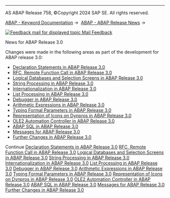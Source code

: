   

* * *

AS ABAP Release 758, ©Copyright 2024 SAP SE. All rights reserved.

[ABAP - Keyword Documentation](https://help.sap.com/doc/abapdocu_758_index_htm/7.58/en-US/abenabap.htm) →  [ABAP - ABAP Release News](https://help.sap.com/doc/abapdocu_758_index_htm/7.58/en-US/abennews.htm) → 

 [![](Mail.gif?object=Mail.gif "Feedback mail for displayed topic") Mail Feedback](mailto:f1_help@sap.com?subject=Feedback%20on%20ABAP%20Documentation&body=Document:%20News%20for%20ABAP%20Release%203.0%2C%20ABENNEWS-30%2C%20758%0D%0A%0D%0AError:%0D%0A%0D%0A%0D%0A%0D%0ASuggestion%20for%20improvement:)

News for ABAP Release 3.0

Changes were made in the following areas as part of the development for ABAP release 3.0:

-   [Declaration Statements in ABAP Release 3.0](https://help.sap.com/doc/abapdocu_758_index_htm/7.58/en-US/abennews-30-declare.htm)
-   [RFC, Remote Function Call in ABAP Release 3.0](https://help.sap.com/doc/abapdocu_758_index_htm/7.58/en-US/abennews-30-rfc.htm)
-   [Logical Databases and Selection Screens in ABAP Release 3.0](https://help.sap.com/doc/abapdocu_758_index_htm/7.58/en-US/abennews-30-ldb.htm)
-   [String Processing in ABAP Release 3.0](https://help.sap.com/doc/abapdocu_758_index_htm/7.58/en-US/abennews-30-string.htm)
-   [Internationalization in ABAP Release 3.0](https://help.sap.com/doc/abapdocu_758_index_htm/7.58/en-US/abennews-30-international.htm)
-   [List Processing in ABAP Release 3.0](https://help.sap.com/doc/abapdocu_758_index_htm/7.58/en-US/abennews-30-list.htm)
-   [Debugger in ABAP Release 3.0](https://help.sap.com/doc/abapdocu_758_index_htm/7.58/en-US/abennews-30-debugging.htm)
-   [Arithmetic Expressions in ABAP Release 3.0](https://help.sap.com/doc/abapdocu_758_index_htm/7.58/en-US/abennews-30-compute.htm)
-   [Typing Formal Parameters in ABAP Release 3.0](https://help.sap.com/doc/abapdocu_758_index_htm/7.58/en-US/abennews-30-converter.htm)
-   [Representation of Icons on Dynpros in ABAP Release 3.0](https://help.sap.com/doc/abapdocu_758_index_htm/7.58/en-US/abennews-30-icons.htm)
-   [OLE2 Automation Controller in ABAP Release 3.0](https://help.sap.com/doc/abapdocu_758_index_htm/7.58/en-US/abennews-30-ole.htm)
-   [ABAP SQL in ABAP Release 3.0](https://help.sap.com/doc/abapdocu_758_index_htm/7.58/en-US/abennews-30-abap_sql.htm)
-   [Messages for ABAP Release 3.0](https://help.sap.com/doc/abapdocu_758_index_htm/7.58/en-US/abennews-30-message.htm)
-   [Further Changes in ABAP Release 3.0](https://help.sap.com/doc/abapdocu_758_index_htm/7.58/en-US/abennews-30-other.htm)

Continue
[Declaration Statements in ABAP Release 3.0](https://help.sap.com/doc/abapdocu_758_index_htm/7.58/en-US/abennews-30-declare.htm)
[RFC, Remote Function Call in ABAP Release 3.0](https://help.sap.com/doc/abapdocu_758_index_htm/7.58/en-US/abennews-30-rfc.htm)
[Logical Databases and Selection Screens in ABAP Release 3.0](https://help.sap.com/doc/abapdocu_758_index_htm/7.58/en-US/abennews-30-ldb.htm)
[String Processing in ABAP Release 3.0](https://help.sap.com/doc/abapdocu_758_index_htm/7.58/en-US/abennews-30-string.htm)
[Internationalization in ABAP Release 3.0](https://help.sap.com/doc/abapdocu_758_index_htm/7.58/en-US/abennews-30-international.htm)
[List Processing in ABAP Release 3.0](https://help.sap.com/doc/abapdocu_758_index_htm/7.58/en-US/abennews-30-list.htm)
[Debugger in ABAP Release 3.0](https://help.sap.com/doc/abapdocu_758_index_htm/7.58/en-US/abennews-30-debugging.htm)
[Arithmetic Expressions in ABAP Release 3.0](https://help.sap.com/doc/abapdocu_758_index_htm/7.58/en-US/abennews-30-compute.htm)
[Typing Formal Parameters in ABAP Release 3.0](https://help.sap.com/doc/abapdocu_758_index_htm/7.58/en-US/abennews-30-converter.htm)
[Representation of Icons on Dynpros in ABAP Release 3.0](https://help.sap.com/doc/abapdocu_758_index_htm/7.58/en-US/abennews-30-icons.htm)
[OLE2 Automation Controller in ABAP Release 3.0](https://help.sap.com/doc/abapdocu_758_index_htm/7.58/en-US/abennews-30-ole.htm)
[ABAP SQL in ABAP Release 3.0](https://help.sap.com/doc/abapdocu_758_index_htm/7.58/en-US/abennews-30-abap_sql.htm)
[Messages for ABAP Release 3.0](https://help.sap.com/doc/abapdocu_758_index_htm/7.58/en-US/abennews-30-message.htm)
[Further Changes in ABAP Release 3.0](https://help.sap.com/doc/abapdocu_758_index_htm/7.58/en-US/abennews-30-other.htm)